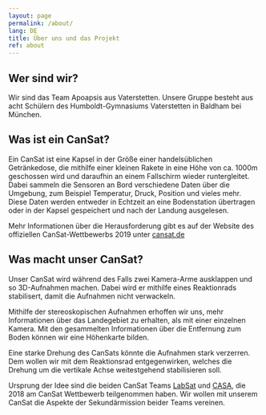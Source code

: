 ```yaml
---
layout: page
permalink: /about/
lang: DE
title: Über uns und das Projekt
ref: about
---
```


## Wer sind wir?
Wir sind das Team Apoapsis aus Vaterstetten. Unsere Gruppe besteht aus acht Schülern des Humboldt-Gymnasiums Vaterstetten in Baldham bei München.


## Was ist ein CanSat?
Ein CanSat ist eine Kapsel in der Größe einer handelsüblichen Getränkedose, die mithilfe einer kleinen Rakete in eine Höhe von ca. 1000m geschossen wird und daraufhin an einem Fallschirm wieder runtergleitet. Dabei sammeln die Sensoren an Bord verschiedene Daten über die Umgebung, zum Beispiel Temperatur, Druck, Position und vieles mehr. Diese Daten werden entweder in Echtzeit an eine Bodenstation übertragen oder in der Kapsel gespeichert und nach der Landung ausgelesen.

Mehr Informationen über die Herausforderung gibt es auf der Website des offiziellen CanSat-Wettbewerbs 2019 unter [cansat.de](https://cansat.de)


## Was macht unser CanSat?
Unser CanSat wird während des Falls zwei Kamera-Arme ausklappen und so 3D-Aufnahmen machen. Dabei wird er mithilfe eines Reaktionrads stabilisert, damit die Aufnahmen nicht verwackeln.

Mithilfe der stereoskopischen Aufnahmen erhoffen wir uns, mehr Informationen über das Landegebiet zu erhalten, als mit einer einzelnen Kamera. Mit den gesammelten Informationen über die Entfernung zum Boden können wir eine Höhenkarte bilden.

Eine starke Drehung des CanSats könnte die Aufnahmen stark verzerren. Dem wollen wir mit dem Reaktionsrad entgegenwirken, welches die Drehung um die vertikale Achse weitestgehend stabilisieren soll.

Ursprung der Idee sind die beiden CanSat Teams [LabSat](https://www.cansat.de/team-labsat) und [CASA](https://www.cansat.de/team-casa), die 2018 am CanSat Wettbewerb teilgenommen haben. Wir wollen mit unserem CanSat die Aspekte der Sekundärmission beider Teams vereinen.